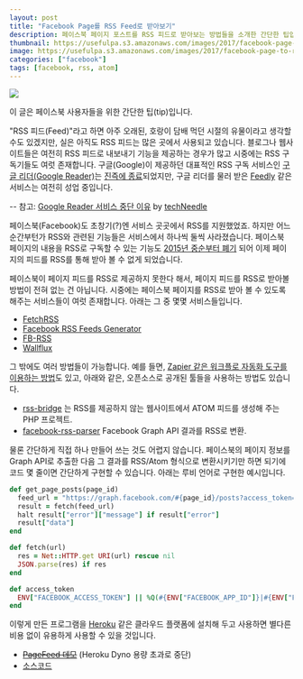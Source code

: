 ```yaml
---
layout: post
title: "Facebook Page를 RSS Feed로 받아보기"
description: 페이스북 페이지 포스트를 RSS 피드로 받아보는 방법들을 소개한 간단한 팁입니다.
thumbnail: https://usefulpa.s3.amazonaws.com/images/2017/facebook-page-to-rss-feed.png
image: https://usefulpa.s3.amazonaws.com/images/2017/facebook-page-to-rss-feed.png
categories: ["facebook"]
tags: [facebook, rss, atom]
---
```


![](https://usefulpa.s3.amazonaws.com/images/2017/facebook-page-to-rss-feed.png)

이 글은 페이스북 사용자들을 위한 간단한 팁(tip)입니다. 

"RSS 피드(Feed)"라고 하면 아주 오래된, 호랑이 담배 먹던 시절의 유물이라고 생각할 수도 있겠지만, 실은 아직도 RSS  피드는 많은 곳에서 사용되고 있습니다. 블로그나 웹사이트들은 여전히 RSS 피드로 내보내기 기능을 제공하는 경우가 많고 시중에는 RSS 구독기들도 여럿 존재합니다. 구글(Google)이 제공하던 대표적인 RSS 구독 서비스인 [구글 리더(Google Reader)](https://www.google.com/reader/)는 [진즉에 종료](https://googleblog.blogspot.kr/2013/03/a-second-spring-of-cleaning.html)되었지만,  구글 리더를 물러 받은 [Feedly](feedly.com) 같은 서비스는 여전히 성업 중입니다.

-- 참고: [Google Reader 서비스 중단 이유](http://techneedle.com/archives/10611) by [techNeedle](http://techneedle.com/)

페이스북(Facebook)도 초창기(?)엔 서비스 곳곳에서 RSS를 지원했었죠. 하지만 어느 순간부턴가 RSS와 관련된 기능들은 서비스에서 하나씩 둘씩 사라졌습니다. 페이스북 페이지의 내용을 RSS로 구독할 수 있는 기능도 [2015년 중순부터 폐기](https://developers.facebook.com/docs/apps/changelog#v2_3_90_day_deprecations) 되어 이제 페이지의 피드를 RSS를 통해 받아 볼 수 없게 되었습니다.

페이스북이 페이지 피드를 RSS로 제공하지 못한다 해서, 페이지 피드를 RSS로 받아볼 방법이 전혀 없는 건 아닙니다. 시중에는 페이스북 페이지를 RSS로 받아 볼 수 있도록 해주는 서비스들이 여럿 존재합니다. 아래는 그 중 몇몇 서비스들입니다.

* [FetchRSS](http://fetchrss.com/)
* [Facebook RSS Feeds Generator](http://www.rssground.com/all-tools/facebook-rss-feeds-generator/)
* [FB-RSS](https://fbrss.com/)
* [Wallflux](https://www.wallflux.com/)

그 밖에도 여러 방법들이 가능합니다. 예를 들면, [Zapier 같은 워크플로 자동화 도구를 이용하는 방법](https://blog.dlvrit.com/2015/08/how-to-find-facebook-rss-feed/)도 있고, 아래와 같은, 오픈소스로 공개된 툴들을 사용하는 방법도 있습니다.

* [rss-bridge](https://github.com/RSS-Bridge/rss-bridge) 는 RSS를 제공하지 않는 웹사이트에서 ATOM 피드를 생성해 주는 PHP 프로젝트.
* [facebook-rss-parser](https://github.com/scottfalkingham/facebook-rss-parser) Facebook Graph API 결과를 RSS로 변환.

물론 간단하게 직접 하나 만들어 쓰는 것도 어렵지 않습니다. 페이스북의 페이지 정보를 Graph API로 추출한 다음 그 결과를 RSS/Atom 형식으로 변환시키기만 하면 되기에 코드 몇 줄이면 간단하게 구현할 수 있습니다. 아래는 루비 언어로 구현한 예시입니다.

```ruby
def get_page_posts(page_id)
  feed_url = "https://graph.facebook.com/#{page_id}/posts?access_token=#{access_token}&fields=#{POST_FIELDS}"
  result = fetch(feed_url)
  halt result["error"]["message"] if result["error"]
  result["data"]  
end

def fetch(url)
  res = Net::HTTP.get URI(url) rescue nil
  JSON.parse(res) if res
end

def access_token
  ENV["FACEBOOK_ACCESS_TOKEN"] || %Q(#{ENV["FACEBOOK_APP_ID"]}|#{ENV["FACEBOOK_APP_SECRET"]})
end
```

이렇게 만든 프로그램을 [Heroku](https://www.heroku.com/) 같은 클라우드 플랫폼에 설치해 두고 사용하면 별다른 비용 없이 유용하게 사용할 수 있을 것입니다.

* [~~PageFeed 데모~~](http://pagefeed.herokuapp.com/) (Heroku Dyno 용량 초과로 중단)
* [소스코드](https://github.com/usefulparadigm/pagefeed)




